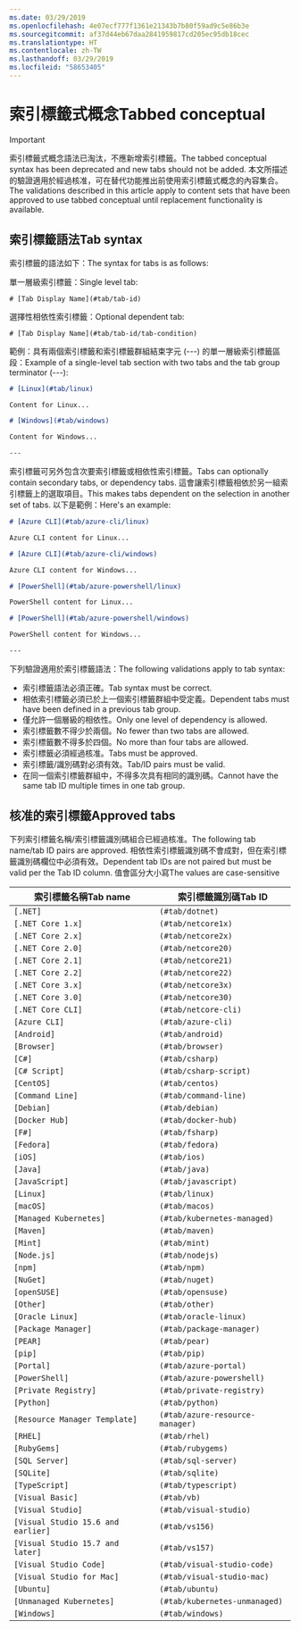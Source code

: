 ```yaml
---
ms.date: 03/29/2019
ms.openlocfilehash: 4e07ecf777f1361e21343b7b80f59ad9c5e86b3e
ms.sourcegitcommit: af37d44eb67daa2841959817cd205ec95db18cec
ms.translationtype: HT
ms.contentlocale: zh-TW
ms.lasthandoff: 03/29/2019
ms.locfileid: "58653405"
---
```

# <a name="tabbed-conceptual"></a><span data-ttu-id="f8bbc-101">索引標籤式概念</span><span class="sxs-lookup"><span data-stu-id="f8bbc-101">Tabbed conceptual</span></span>

> [!IMPORTANT]
> <span data-ttu-id="f8bbc-102">索引標籤式概念語法已淘汰，不應新增索引標籤。</span><span class="sxs-lookup"><span data-stu-id="f8bbc-102">The tabbed conceptual syntax has been deprecated and new tabs should not be added.</span></span> <span data-ttu-id="f8bbc-103">本文所描述的驗證適用於經過核准，可在替代功能推出前使用索引標籤式概念的內容集合。</span><span class="sxs-lookup"><span data-stu-id="f8bbc-103">The validations described in this article apply to content sets that have been approved to use tabbed conceptual until replacement functionality is available.</span></span>

## <a name="tab-syntax"></a><span data-ttu-id="f8bbc-104">索引標籤語法</span><span class="sxs-lookup"><span data-stu-id="f8bbc-104">Tab syntax</span></span>

<span data-ttu-id="f8bbc-105">索引標籤的語法如下：</span><span class="sxs-lookup"><span data-stu-id="f8bbc-105">The syntax for tabs is as follows:</span></span>

<span data-ttu-id="f8bbc-106">單一層級索引標籤：</span><span class="sxs-lookup"><span data-stu-id="f8bbc-106">Single level tab:</span></span>

`# [Tab Display Name](#tab/tab-id)`

<span data-ttu-id="f8bbc-107">選擇性相依性索引標籤：</span><span class="sxs-lookup"><span data-stu-id="f8bbc-107">Optional dependent tab:</span></span>

`# [Tab Display Name](#tab/tab-id/tab-condition)`

<span data-ttu-id="f8bbc-108">範例：具有兩個索引標籤和索引標籤群組結束字元 (---) 的單一層級索引標籤區段：</span><span class="sxs-lookup"><span data-stu-id="f8bbc-108">Example of a single-level tab section with two tabs and the tab group terminator (---):</span></span>

```markdown
# [Linux](#tab/linux)

Content for Linux...

# [Windows](#tab/windows)

Content for Windows...

---
```

<span data-ttu-id="f8bbc-109">索引標籤可另外包含次要索引標籤或相依性索引標籤。</span><span class="sxs-lookup"><span data-stu-id="f8bbc-109">Tabs can optionally contain secondary tabs, or dependency tabs.</span></span> <span data-ttu-id="f8bbc-110">這會讓索引標籤相依於另一組索引標籤上的選取項目。</span><span class="sxs-lookup"><span data-stu-id="f8bbc-110">This makes tabs dependent on the selection in another set of tabs.</span></span> <span data-ttu-id="f8bbc-111">以下是範例：</span><span class="sxs-lookup"><span data-stu-id="f8bbc-111">Here's an example:</span></span>

```markdown
# [Azure CLI](#tab/azure-cli/linux)

Azure CLI content for Linux...

# [Azure CLI](#tab/azure-cli/windows)

Azure CLI content for Windows...

# [PowerShell](#tab/azure-powershell/linux)

PowerShell content for Linux...

# [PowerShell](#tab/azure-powershell/windows)

PowerShell content for Windows...

---
```

<span data-ttu-id="f8bbc-112">下列驗證適用於索引標籤語法：</span><span class="sxs-lookup"><span data-stu-id="f8bbc-112">The following validations apply to tab syntax:</span></span>

- <span data-ttu-id="f8bbc-113">索引標籤語法必須正確。</span><span class="sxs-lookup"><span data-stu-id="f8bbc-113">Tab syntax must be correct.</span></span>
- <span data-ttu-id="f8bbc-114">相依索引標籤必須已於上一個索引標籤群組中受定義。</span><span class="sxs-lookup"><span data-stu-id="f8bbc-114">Dependent tabs must have been defined in a previous tab group.</span></span>
- <span data-ttu-id="f8bbc-115">僅允許一個層級的相依性。</span><span class="sxs-lookup"><span data-stu-id="f8bbc-115">Only one level of dependency is allowed.</span></span>
- <span data-ttu-id="f8bbc-116">索引標籤數不得少於兩個。</span><span class="sxs-lookup"><span data-stu-id="f8bbc-116">No fewer than two tabs are allowed.</span></span>
- <span data-ttu-id="f8bbc-117">索引標籤數不得多於四個。</span><span class="sxs-lookup"><span data-stu-id="f8bbc-117">No more than four tabs are allowed.</span></span>
- <span data-ttu-id="f8bbc-118">索引標籤必須經過核准。</span><span class="sxs-lookup"><span data-stu-id="f8bbc-118">Tabs must be approved.</span></span>
- <span data-ttu-id="f8bbc-119">索引標籤/識別碼對必須有效。</span><span class="sxs-lookup"><span data-stu-id="f8bbc-119">Tab/ID pairs must be valid.</span></span>
- <span data-ttu-id="f8bbc-120">在同一個索引標籤群組中，不得多次具有相同的識別碼。</span><span class="sxs-lookup"><span data-stu-id="f8bbc-120">Cannot have the same tab ID multiple times in one tab group.</span></span>

## <a name="approved-tabs"></a><span data-ttu-id="f8bbc-121">核准的索引標籤</span><span class="sxs-lookup"><span data-stu-id="f8bbc-121">Approved tabs</span></span>

<span data-ttu-id="f8bbc-122">下列索引標籤名稱/索引標籤識別碼組合已經過核准。</span><span class="sxs-lookup"><span data-stu-id="f8bbc-122">The following tab name/tab ID pairs are approved.</span></span> <span data-ttu-id="f8bbc-123">相依性索引標籤識別碼不會成對，但在索引標籤識別碼欄位中必須有效。</span><span class="sxs-lookup"><span data-stu-id="f8bbc-123">Dependent tab IDs are not paired but must be valid per the Tab ID column.</span></span> <span data-ttu-id="f8bbc-124">值會區分大小寫</span><span class="sxs-lookup"><span data-stu-id="f8bbc-124">The values are case-sensitive</span></span>

|<span data-ttu-id="f8bbc-125">索引標籤名稱</span><span class="sxs-lookup"><span data-stu-id="f8bbc-125">Tab name</span></span>              |<span data-ttu-id="f8bbc-126">索引標籤識別碼</span><span class="sxs-lookup"><span data-stu-id="f8bbc-126">Tab ID</span></span>            |
|----------------------|------------------|
|`[.NET]`              |`(#tab/dotnet)`   |
|`[.NET Core 1.x]`     |`(#tab/netcore1x)`|
|`[.NET Core 2.x]`     |`(#tab/netcore2x)`|
|`[.NET Core 2.0]`     |`(#tab/netcore20)`|
|`[.NET Core 2.1]`     |`(#tab/netcore21)`|
|`[.NET Core 2.2]`     |`(#tab/netcore22)`|
|`[.NET Core 3.x]`     |`(#tab/netcore3x)`|
|`[.NET Core 3.0]`     |`(#tab/netcore30)`|
|`[.NET Core CLI]`     |`(#tab/netcore-cli)`|
|`[Azure CLI]`         |`(#tab/azure-cli)`|
|`[Android]`           |`(#tab/android)`  |
|`[Browser]`           |`(#tab/browser)`  |
|`[C#]`                |`(#tab/csharp)`   |
|`[C# Script]`         |`(#tab/csharp-script)`|
|`[CentOS]`            |`(#tab/centos)`|
|`[Command Line]`      |`(#tab/command-line)`|
|`[Debian]`            |`(#tab/debian)`|
|`[Docker Hub]`        |`(#tab/docker-hub)`|
|`[F#]`                |`(#tab/fsharp)`|
|`[Fedora]`            |`(#tab/fedora)`|
|`[iOS]`               |`(#tab/ios)`      |
|`[Java]`              |`(#tab/java)`|
|`[JavaScript]`        |`(#tab/javascript)`|
|`[Linux]`             |`(#tab/linux)`    |
|`[macOS]`             |`(#tab/macos)`    |
|`[Managed Kubernetes]`|`(#tab/kubernetes-managed)`|
|`[Maven]`             |`(#tab/maven)`|
|`[Mint]`              |`(#tab/mint)`|
|`[Node.js]`           |`(#tab/nodejs)`|
|`[npm]`               |`(#tab/npm)` |
|`[NuGet]`             |`(#tab/nuget)`|
|`[openSUSE]`          |`(#tab/opensuse)`|
|`[Other]`             |`(#tab/other)` |
|`[Oracle Linux]`      |`(#tab/oracle-linux)`|
|`[Package Manager]`   |`(#tab/package-manager)` |
|`[PEAR]`              |`(#tab/pear)`|
|`[pip]`               |`(#tab/pip)`|
|`[Portal]`            |`(#tab/azure-portal)`    |
|`[PowerShell]`        |`(#tab/azure-powershell)`|
|`[Private Registry]`  |`(#tab/private-registry)`|
|`[Python]`            |`(#tab/python)`|
|`[Resource Manager Template]`|`(#tab/azure-resource-manager)`|
|`[RHEL]`              |`(#tab/rhel)`|
|`[RubyGems]`          |`(#tab/rubygems)`|
|`[SQL Server]`        |`(#tab/sql-server)`|
|`[SQLite]`            |`(#tab/sqlite)`|
|`[TypeScript]`        |`(#tab/typescript)`|
|`[Visual Basic]`      |`(#tab/vb)` |
|`[Visual Studio]`     |`(#tab/visual-studio)`|
|`[Visual Studio 15.6 and earlier]`|`(#tab/vs156)`|
|`[Visual Studio 15.7 and later]`  |`(#tab/vs157)`|
|`[Visual Studio Code]`            |`(#tab/visual-studio-code)`|
|`[Visual Studio for Mac]`         |`(#tab/visual-studio-mac)`|
|`[Ubuntu]`                        |`(#tab/ubuntu)`|
|`[Unmanaged Kubernetes]`          |`(#tab/kubernetes-unmanaged)`|
|`[Windows]`   |`(#tab/windows)`   |